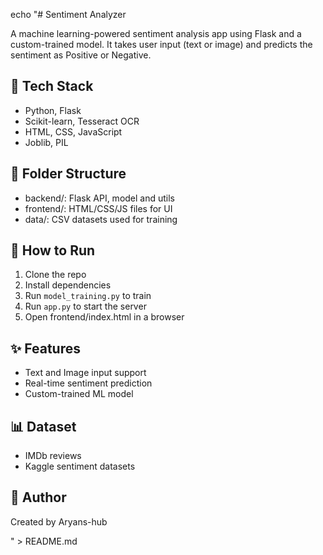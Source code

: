 echo "# Sentiment Analyzer

A machine learning-powered sentiment analysis app using Flask and a custom-trained model. It takes user input (text or image) and predicts the sentiment as Positive or Negative.

## 🔧 Tech Stack
- Python, Flask
- Scikit-learn, Tesseract OCR
- HTML, CSS, JavaScript
- Joblib, PIL

## 📂 Folder Structure
- backend/: Flask API, model and utils
- frontend/: HTML/CSS/JS files for UI
- data/: CSV datasets used for training

## 🚀 How to Run
1. Clone the repo
2. Install dependencies
3. Run `model_training.py` to train
4. Run `app.py` to start the server
5. Open frontend/index.html in a browser

## ✨ Features
- Text and Image input support
- Real-time sentiment prediction
- Custom-trained ML model

## 📊 Dataset
- IMDb reviews
- Kaggle sentiment datasets

## 📌 Author
Created by Aryans-hub

" > README.md
